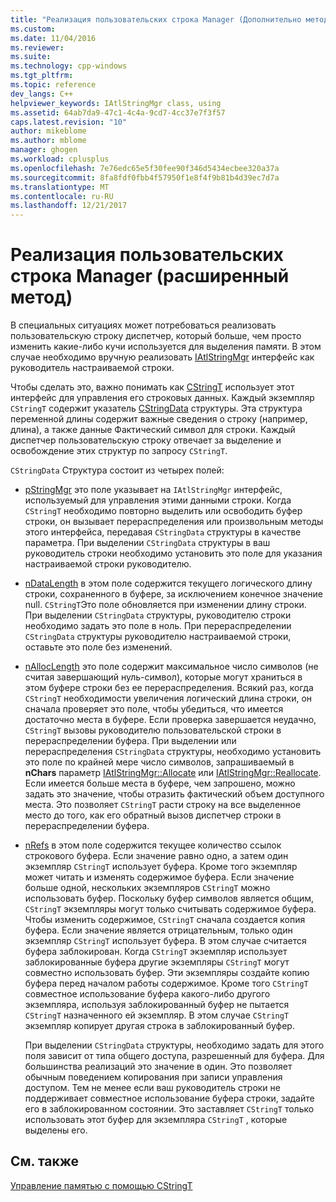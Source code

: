 ```yaml
---
title: "Реализация пользовательских строка Manager (Дополнительно метод) | Документы Microsoft"
ms.custom: 
ms.date: 11/04/2016
ms.reviewer: 
ms.suite: 
ms.technology: cpp-windows
ms.tgt_pltfrm: 
ms.topic: reference
dev_langs: C++
helpviewer_keywords: IAtlStringMgr class, using
ms.assetid: 64ab7da9-47c1-4c4a-9cd7-4cc37e7f3f57
caps.latest.revision: "10"
author: mikeblome
ms.author: mblome
manager: ghogen
ms.workload: cplusplus
ms.openlocfilehash: 7e76edc65e5f30fee90f346d5434ecbee320a37a
ms.sourcegitcommit: 8fa8fdf0fbb4f57950f1e8f4f9b81b4d39ec7d7a
ms.translationtype: MT
ms.contentlocale: ru-RU
ms.lasthandoff: 12/21/2017
---
```

# <a name="implementation-of-a-custom-string-manager-advanced-method"></a>Реализация пользовательских строка Manager (расширенный метод)
В специальных ситуациях может потребоваться реализовать пользовательскую строку диспетчер, который больше, чем просто изменить какие-либо кучи используется для выделения памяти. В этом случае необходимо вручную реализовать [IAtlStringMgr](../atl-mfc-shared/reference/iatlstringmgr-class.md) интерфейс как руководитель настраиваемой строки.  
  
 Чтобы сделать это, важно понимать как [CStringT](../atl-mfc-shared/reference/cstringt-class.md) использует этот интерфейс для управления его строковых данных. Каждый экземпляр `CStringT` содержит указатель [CStringData](../atl-mfc-shared/reference/cstringdata-class.md) структуры. Эта структура переменной длины содержит важные сведения о строку (например, длина), а также данные Фактический символ для строки. Каждый диспетчер пользовательскую строку отвечает за выделение и освобождение этих структур по запросу `CStringT`.  
  
 `CStringData` Структура состоит из четырех полей:  
  
-   [pStringMgr](../atl-mfc-shared/reference/cstringdata-class.md#pstringmgr) это поле указывает на `IAtlStringMgr` интерфейс, используемый для управления этими данными строки. Когда `CStringT` необходимо повторно выделить или освободить буфер строки, он вызывает перераспределения или произвольным методы этого интерфейса, передавая `CStringData` структуры в качестве параметра. При выделении `CStringData` структуры в ваш руководитель строки необходимо установить это поле для указания настраиваемой строки руководителю.  
  
-   [nDataLength](../atl-mfc-shared/reference/cstringdata-class.md#ndatalength) в этом поле содержится текущего логического длину строки, сохраненного в буфере, за исключением конечное значение null. `CStringT`Это поле обновляется при изменении длину строки. При выделении `CStringData` структуры, руководителю строки необходимо задать это поле в ноль. При перераспределении `CStringData` структуры руководителю настраиваемой строки, оставьте это поле без изменений.  
  
-   [nAllocLength](../atl-mfc-shared/reference/cstringdata-class.md#nalloclength) это поле содержит максимальное число символов (не считая завершающий нуль-символ), которые могут храниться в этом буфере строки без ее перераспределения. Всякий раз, когда `CStringT` необходимости увеличения логический длина строки, он сначала проверяет это поле, чтобы убедиться, что имеется достаточно места в буфере. Если проверка завершается неудачно, `CStringT` вызовы руководителю пользовательской строки в перераспределении буфера. При выделении или перераспределения `CStringData` структуры, необходимо установить это поле по крайней мере число символов, запрашиваемый в **nChars** параметр [IAtlStringMgr::Allocate](../atl-mfc-shared/reference/iatlstringmgr-class.md#allocate) или [IAtlStringMgr::Reallocate](../atl-mfc-shared/reference/iatlstringmgr-class.md#reallocate). Если имеется больше места в буфере, чем запрошено, можно задать это значение, чтобы отразить фактический объем доступного места. Это позволяет `CStringT` расти строку на все выделенное место до того, как его обратный вызов диспетчер строки в перераспределении буфера.  
  
-   [nRefs](../atl-mfc-shared/reference/cstringdata-class.md#nrefs) в этом поле содержится текущее количество ссылок строкового буфера. Если значение равно одно, а затем один экземпляр `CStringT` использует буфера. Кроме того экземпляр может читать и изменять содержимое буфера. Если значение больше одной, нескольких экземпляров `CStringT` можно использовать буфер. Поскольку буфер символов является общим, `CStringT` экземпляры могут только считывать содержимое буфера. Чтобы изменить содержимое, `CStringT` сначала создается копия буфера. Если значение является отрицательным, только один экземпляр `CStringT` использует буфера. В этом случае считается буфера заблокирован. Когда `CStringT` экземпляр использует заблокированные буфера другие экземпляры `CStringT` могут совместно использовать буфер. Эти экземпляры создайте копию буфера перед началом работы содержимое. Кроме того `CStringT` совместное использование буфера какого-либо другого экземпляра, используя заблокированный буфер не пытается `CStringT` назначенного ей экземпляр. В этом случае `CStringT` экземпляр копирует другая строка в заблокированный буфер.  
  
     При выделении `CStringData` структуры, необходимо задать для этого поля зависит от типа общего доступа, разрешенный для буфера. Для большинства реализаций это значение в один. Это позволяет обычным поведением копирования при записи управления доступом. Тем не менее если ваш руководитель строки не поддерживает совместное использование буфера строки, задайте его в заблокированном состоянии. Это заставляет `CStringT` только использовать этот буфер для экземпляра `CStringT` , которые выделены его.  
  
## <a name="see-also"></a>См. также  
 [Управление памятью с помощью CStringT](../atl-mfc-shared/memory-management-with-cstringt.md)

